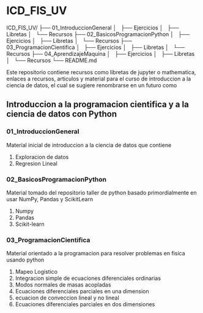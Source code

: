 # ICD_FIS_UV

ICD_FIS_UV/
├── 01_IntroduccionGeneral
│   ├── Ejercicios
│   ├── Libretas
│   └── Recursos
├── 02_BasicosProgramacionPython
│   ├── Ejercicios
│   ├── Libretas
│   └── Recursos
├── 03_ProgramacionCientifica
│   ├── Ejercicios
│   ├── Libretas
│   └── Recursos
├── 04_AprendizajeMaquina
│   ├── Ejercicios
│   ├── Libretas
│   └── Recursos
└── README.md

Este repositorio contiene recursos como libretas de jupyter o mathematica, enlaces a recursos, articulos y material para el curso de introduccion a la ciencia de datos, el cual se sugiere renombrarse en un futuro como 

## Introduccion a la programacion cientifica y a la ciencia de datos con Python

### 01_IntroduccionGeneral
Material inicial de introduccion a la ciencia de datos que contiene

1. Exploracion de datos
2. Regresion Lineal

### 02_BasicosProgramacionPython
Material tomado del repositorio taller de python basado primordialmente en usar NumPy, Pandas y ScikitLearn

1. Numpy
2. Pandas
3. Scikit-learn

### 03_ProgramacionCientifica
Material orientado a la programacion para resolver problemas en fisica usando python

1. Mapeo Logistico
2. Integracion simple de ecuaciones diferenciales ordinarias
3. Modos normales de masas acopladas
4. Ecuaciones diferenciales parciales en una dimension
 1. ecuacion de conveccion lineal y no lineal
5. Ecuaciones diferenciales parciales en dos dimensiones